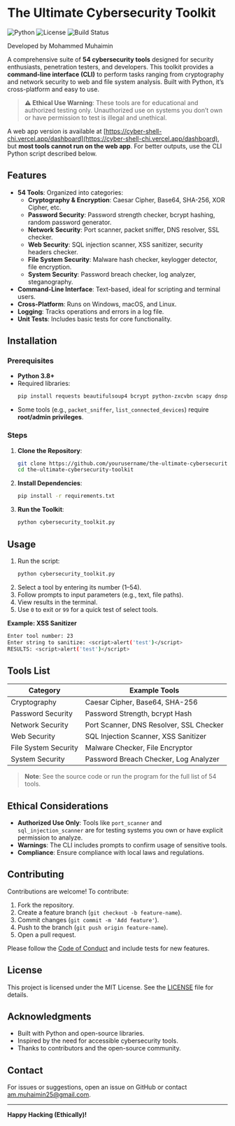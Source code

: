 # The Ultimate Cybersecurity Toolkit

![Python](https://img.shields.io/badge/python-3.8%2B-blue)
![License](https://img.shields.io/badge/license-MIT-green)
![Build Status](https://img.shields.io/badge/build-passing-brightgreen)

Developed by Mohammed Muhaimin

A comprehensive suite of **54 cybersecurity tools** designed for security enthusiasts, penetration testers, and developers. This toolkit provides a **command-line interface (CLI)** to perform tasks ranging from cryptography and network security to web and file system analysis. Built with Python, it’s cross-platform and easy to use.

> **⚠️ Ethical Use Warning**: These tools are for educational and authorized testing only. Unauthorized use on systems you don’t own or have permission to test is illegal and unethical.

A web app version is available at [https://cyber-shell-chi.vercel.app/dashboard](https://cyber-shell-chi.vercel.app/dashboard), but **most tools cannot run on the web app**. For better outputs, use the CLI Python script described below.

## Features

- **54 Tools**: Organized into categories:
  - **Cryptography & Encryption**: Caesar Cipher, Base64, SHA-256, XOR Cipher, etc.
  - **Password Security**: Password strength checker, bcrypt hashing, random password generator.
  - **Network Security**: Port scanner, packet sniffer, DNS resolver, SSL checker.
  - **Web Security**: SQL injection scanner, XSS sanitizer, security headers checker.
  - **File System Security**: Malware hash checker, keylogger detector, file encryption.
  - **System Security**: Password breach checker, log analyzer, steganography.
- **Command-Line Interface**: Text-based, ideal for scripting and terminal users.
- **Cross-Platform**: Runs on Windows, macOS, and Linux.
- **Logging**: Tracks operations and errors in a log file.
- **Unit Tests**: Includes basic tests for core functionality.

## Installation

### Prerequisites
- **Python 3.8+**
- Required libraries:
  ```bash
  pip install requests beautifulsoup4 bcrypt python-zxcvbn scapy dnspython psutil Pillow exifread cryptography
  ```
- Some tools (e.g., `packet_sniffer`, `list_connected_devices`) require **root/admin privileges**.

### Steps
1. **Clone the Repository**:
   ```bash
   git clone https://github.com/yourusername/the-ultimate-cybersecurity-toolkit.git
   cd the-ultimate-cybersecurity-toolkit
   ```

2. **Install Dependencies**:
   ```bash
   pip install -r requirements.txt
   ```

3. **Run the Toolkit**:
   ```bash
   python cybersecurity_toolkit.py
   ```

## Usage

1. Run the script:
   ```bash
   python cybersecurity_toolkit.py
   ```
2. Select a tool by entering its number (1–54).
3. Follow prompts to input parameters (e.g., text, file paths).
4. View results in the terminal.
5. Use `0` to exit or `99` for a quick test of select tools.

**Example: XSS Sanitizer**
```bash
Enter tool number: 23
Enter string to sanitize: <script>alert('test')</script>
RESULTS: <script>alert('test')</script>
```

## Tools List
| Category                | Example Tools                              |
|-------------------------|--------------------------------------------|
| Cryptography            | Caesar Cipher, Base64, SHA-256            |
| Password Security       | Password Strength, bcrypt Hash            |
| Network Security        | Port Scanner, DNS Resolver, SSL Checker   |
| Web Security            | SQL Injection Scanner, XSS Sanitizer      |
| File System Security    | Malware Checker, File Encryptor           |
| System Security         | Password Breach Checker, Log Analyzer     |

> **Note**: See the source code or run the program for the full list of 54 tools.

## Ethical Considerations
- **Authorized Use Only**: Tools like `port_scanner` and `sql_injection_scanner` are for testing systems you own or have explicit permission to analyze.
- **Warnings**: The CLI includes prompts to confirm usage of sensitive tools.
- **Compliance**: Ensure compliance with local laws and regulations.

## Contributing
Contributions are welcome! To contribute:
1. Fork the repository.
2. Create a feature branch (`git checkout -b feature-name`).
3. Commit changes (`git commit -m 'Add feature'`).
4. Push to the branch (`git push origin feature-name`).
5. Open a pull request.

Please follow the [Code of Conduct](CODE_OF_CONDUCT.md) and include tests for new features.

## License
This project is licensed under the MIT License. See the [LICENSE](LICENSE) file for details.

## Acknowledgments
- Built with Python and open-source libraries.
- Inspired by the need for accessible cybersecurity tools.
- Thanks to contributors and the open-source community.

## Contact
For issues or suggestions, open an issue on GitHub or contact [am.muhaimin25@gmail.com](mailto:am.muhaimin25@gmail.com).

---

**Happy Hacking (Ethically)!**
